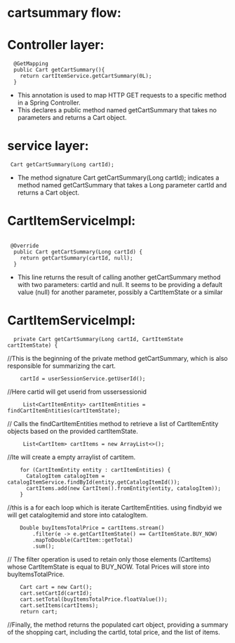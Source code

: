 # cartsummary flow:
# Controller layer:
```
  @GetMapping
  public Cart getCartSummary(){
    return cartItemService.getCartSummary(0L);
  }
```
* This annotation is used to map HTTP GET requests to a specific method in a Spring Controller.
* This declares a public method named getCartSummary that takes no parameters and returns a Cart object.
# service layer:
```
 Cart getCartSummary(Long cartId);
```
* The method signature Cart getCartSummary(Long cartId); indicates a method named getCartSummary that takes a Long parameter cartId and returns a Cart object.
# CartItemServiceImpl:
```

 @Override
  public Cart getCartSummary(Long cartId) {
    return getCartSummary(cartId, null);
  }
```
  
* This line returns the result of calling another getCartSummary method with two parameters: cartId and null. It seems to be providing a default value (null) for another parameter, possibly a CartItemState or a similar
# CartItemServiceImpl:
```
  private Cart getCartSummary(Long cartId, CartItemState cartItemState) {
```
//This is the beginning of the private method getCartSummary, which is also responsible for summarizing the cart.
```
    cartId = userSessionService.getUserId();
```
//Here cartid will get userid from ussersessionid
```
     List<CartItemEntity> cartItemEntities = findCartItemEntities(cartItemState);
```
// Calls the findCartItemEntities method to retrieve a list of CartItemEntity objects based on the provided cartItemState.
```
     List<CartItem> cartItems = new ArrayList<>();
```
//Ite will create a empty arraylist of cartitem.

```
    for (CartItemEntity entity : cartItemEntities) {
      CatalogItem catalogItem = catalogItemService.findById(entity.getCatalogItemId());
      cartItems.add(new CartItem().fromEntity(entity, catalogItem));
    }
```
//this is a  for each loop which is iterate CartItemEntities. using findbyid we will get catalogitemid and store into catalogItem.

```
    Double buyItemsTotalPrice = cartItems.stream()
        .filter(e -> e.getCartItemState() == CartItemState.BUY_NOW)
        .mapToDouble(CartItem::getTotal)
        .sum();
```
 // The filter operation is used to retain only those elements (CartItems) whose CartItemState is equal to BUY_NOW. Total Prices will store into buyItemsTotalPrice.
```
    Cart cart = new Cart();
    cart.setCartId(cartId);
    cart.setTotal(buyItemsTotalPrice.floatValue());
    cart.setItems(cartItems);
    return cart;
```
//Finally, the method returns the populated cart object, providing a summary of the shopping cart, including the cartId, total price, and the list of items.
  
